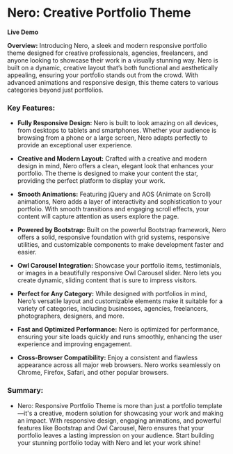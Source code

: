 # Nero: Creative Portfolio Theme

**Live Demo** 

**Overview:** Introducing Nero, a sleek and modern responsive portfolio theme designed for creative professionals, agencies, freelancers, and anyone looking to showcase their work in a visually stunning way. Nero is built on a dynamic, creative layout that’s both functional and aesthetically appealing, ensuring your portfolio stands out from the crowd. With advanced animations and responsive design, this theme caters to various categories beyond just portfolios.

### Key Features:

- **Fully Responsive Design:** Nero is built to look amazing on all devices, from desktops to tablets and smartphones. Whether your audience is browsing from a phone or a large screen, Nero adapts perfectly to provide an exceptional user experience.

- **Creative and Modern Layout:** Crafted with a creative and modern design in mind, Nero offers a clean, elegant look that enhances your portfolio. The theme is designed to make your content the star, providing the perfect platform to display your work.

- **Smooth Animations:** Featuring jQuery and AOS (Animate on Scroll) animations, Nero adds a layer of interactivity and sophistication to your portfolio. With smooth transitions and engaging scroll effects, your content will capture attention as users explore the page.

- **Powered by Bootstrap:** Built on the powerful Bootstrap framework, Nero offers a solid, responsive foundation with grid systems, responsive utilities, and customizable components to make development faster and easier.

- **Owl Carousel Integration:** Showcase your portfolio items, testimonials, or images in a beautifully responsive Owl Carousel slider. Nero lets you create dynamic, sliding content that is sure to impress visitors.

- **Perfect for Any Category:** While designed with portfolios in mind, Nero’s versatile layout and customizable elements make it suitable for a variety of categories, including businesses, agencies, freelancers, photographers, designers, and more.

- **Fast and Optimized Performance:** Nero is optimized for performance, ensuring your site loads quickly and runs smoothly, enhancing the user experience and improving engagement.

- **Cross-Browser Compatibility:** Enjoy a consistent and flawless appearance across all major web browsers. Nero works seamlessly on Chrome, Firefox, Safari, and other popular browsers.

### Summary:
- Nero: Responsive Portfolio Theme is more than just a portfolio template—it's a creative, modern solution for showcasing your work and making an impact. With responsive design, engaging animations, and powerful features like Bootstrap and Owl Carousel, Nero ensures that your portfolio leaves a lasting impression on your audience. Start building your stunning portfolio today with Nero and let your work shine!
